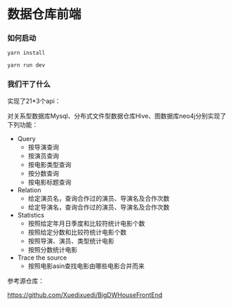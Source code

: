 # 数据仓库前端

### 如何启动

```
yarn install

yarn run dev
```

### 我们干了什么

实现了21*3个api：

对关系型数据库Mysql、分布式文件型数据仓库Hive、图数据库neo4j分别实现了下列功能：

+ Query
  + 按导演查询
  + 按演员查询
  + 按电影类型查询
  + 按分数查询
  + 按电影标题查询
+ Relation
  + 给定演员名，查询合作过的演员、导演名及合作次数
  + 给定导演名，查询合作过的演员、导演名及合作次数
+ Statistics
  + 按照给定年月日季度和比较符统计电影个数
  + 按照给定分数和比较符统计电影个数
  + 按照导演、演员、类型统计电影
  + 按照分数统计电影
+ Trace the source
  - 按照电影asin查找电影由哪些电影合并而来

参考源仓库：

https://github.com/Xuedixuedi/BigDWHouseFrontEnd

